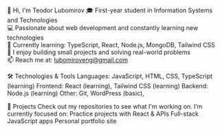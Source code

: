 👋 Hi, I'm Teodor Lubomirov
  🎓 First-year student in Information Systems and Technologies  
  💻 Passionate about web development and constantly learning new technologies  
  🌱 Currently learning: TypeScript, React, Node.js, MongoDB, Tailwind CSS  
  🚀 I enjoy building small projects and solving real-world problems  
  📫 Reach me at: lubomiroveng@gmail.com

🛠️ Technologies & Tools
    Languages: JavaScript, HTML, CSS, TypeScript (learning)
    Frontend: React (learning), Tailwind CSS (learning)
    Backend: Node.js (learning)
    Other: Git, WordPress (basic),

📂 Projects
  Check out my repositories to see what I'm working on. I’m currently focused on:
     Practice projects with React & APIs
     Full-stack JavaScript apps
     Personal portfolio site
    

<!---
tedigii/tedigii is a ✨ special ✨ repository because its `README.md` (this file) appears on your GitHub profile.
You can click the Preview link to take a look at your changes.
--->
